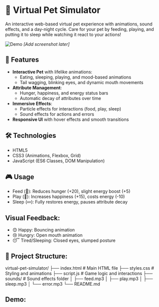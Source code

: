 # 🐾 Virtual Pet Simulator

An interactive web-based virtual pet experience with animations, sound effects, and a day-night cycle. Care for your pet by feeding, playing, and putting it to sleep while watching it react to your actions!

![Demo](screenshot.png) *[Add screenshot later]*

## 🚀 Features

- **Interactive Pet** with lifelike animations:
  - Eating, sleeping, playing, and mood-based animations
  - Tail wagging, blinking eyes, and dynamic mouth movements
- **Attribute Management**:
  - Hunger, happiness, and energy status bars
  - Automatic decay of attributes over time
- **Immersive Effects**:
  - Particle effects for interactions (food, play, sleep)
  - Sound effects for actions and errors
- **Responsive UI** with hover effects and smooth transitions

## 🛠️ Technologies

- HTML5
- CSS3 (Animations, Flexbox, Grid)
- JavaScript (ES6 Classes, DOM Manipulation)

## 🎮 Usage
- Feed (🍔): Reduces hunger (+20), slight energy boost (+5)
- Play (🎉): Increases happiness (+15), costs energy (-10)
- Sleep (💤): Fully restores energy, pauses attribute decay

## Visual Feedback:
- 😊 Happy: Bouncing animation
- 😢 Hungry: Open mouth animation
- 😴 Tired/Sleeping: Closed eyes, slumped posture

## 📂 Project Structure:
virtual-pet-simulator/
├── index.html          # Main HTML file
├── styles.css          # Styling and animations
├── script.js           # Game logic and interactions
├── sounds/             # Sound effects folder
│   ├── feed.mp3
│   ├── play.mp3
│   ├── sleep.mp3
│   └── error.mp3
└── README.md

## Demo: 